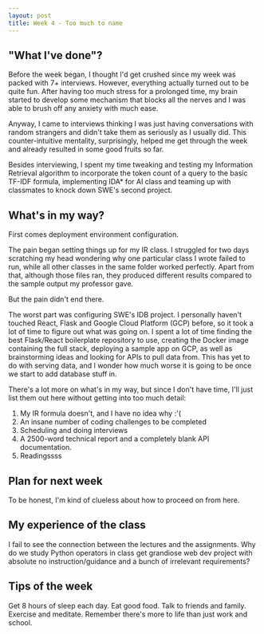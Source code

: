```yaml
---
layout: post
title: Week 4 - Too much to name
---
```


"What I've done"? 
---
Before the week began, I thought I'd get crushed since my week was packed with 7+ interviews. However, everything actually turned out to be quite fun. After having too much stress for a prolonged time, my brain started to develop some mechanism that blocks all the nerves and I was able to brush off any anxiety with much ease. 

Anyway, I came to interviews thinking I was just having conversations with random strangers and didn't take them as seriously as I usually did. This counter-intuitive mentality, surprisingly, helped me get through the week and already resulted in some good fruits so far.

Besides interviewing, I spent my time tweaking and testing my Information Retrieval algorithm to incorporate the token count of a query to the basic TF-IDF formula, implementing IDA* for AI class and teaming up with classmates to knock down SWE's second project.

What's in my way?
---
First comes deployment environment configuration.

The pain began setting things up for my IR class. I struggled for two days scratching my head wondering why one particular class I wrote failed to run, while all other classes in the same folder worked perfectly. Apart from that, although those files ran, they produced different results compared to the sample output my professor gave.

But the pain didn't end there. 

The worst part was configuring SWE's IDB project. I personally haven't touched React, Flask and Google Cloud Platform (GCP) before, so it took a lot of time to figure out what was going on. I spent a lot of time finding the best Flask/React boilerplate repository to use, creating the Docker image containing the full stack, deploying a sample app on GCP, as well as brainstorming ideas and looking for APIs to pull data from. This has yet to do with serving data, and I wonder how much worse it is going to be once we start to add database stuff in.

There's a lot more on what's in my way, but since I don't have time, I'll just list them out here without getting into too much detail: 

1. My IR formula doesn't, and I have no idea why :'(
2. An insane number of coding challenges to be completed
3. Scheduling and doing interviews
4. A 2500-word technical report and a completely blank API documentation.
5. Readingssss

Plan for next week
---

To be honest, I'm kind of clueless about how to proceed on from here.

My experience of the class
---

I fail to see the connection between the lectures and the assignments. Why do we study Python operators in class get grandiose web dev project with absolute no instruction/guidance and a bunch of irrelevant requirements?

Tips of the week 
---
Get 8 hours of sleep each day. 
Eat good food. 
Talk to friends and family.  
Exercise and meditate.
Remember there's more to life than just work and school.